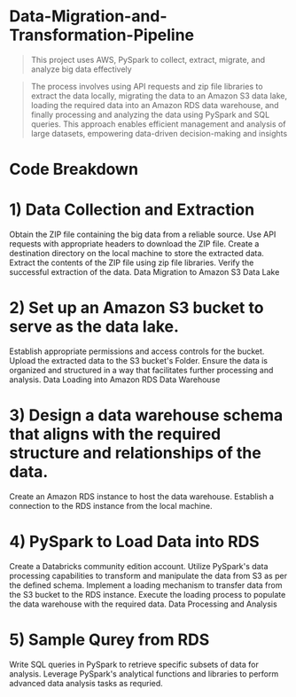 # Data-Migration-and-Transformation-Pipeline

> This project uses AWS, PySpark to collect, extract, migrate, and analyze big data effectively

> The process involves using API requests and zip file libraries to extract the data locally, migrating the data to an Amazon S3 data lake, loading the required data into an Amazon RDS data warehouse, and finally processing and analyzing the data using PySpark and SQL queries. This approach enables efficient management and analysis of large datasets, empowering data-driven decision-making and insights


# Code Breakdown

# 1) Data Collection and Extraction
   
  Obtain the ZIP file containing the big data from a reliable source.
  Use API requests with appropriate headers to download the ZIP file.
  Create a destination directory on the local machine to store the extracted data.
  Extract the contents of the ZIP file using zip file libraries.
  Verify the successful extraction of the data.
  Data Migration to Amazon S3 Data Lake

# 2) Set up an Amazon S3 bucket to serve as the data lake.
   
  Establish appropriate permissions and access controls for the bucket.
  Upload the extracted data to the S3 bucket's Folder.
  Ensure the data is organized and structured in a way that facilitates further processing and analysis.
  Data Loading into Amazon RDS Data Warehouse

# 3) Design a data warehouse schema that aligns with the required structure and relationships of the data.
   
  Create an Amazon RDS instance to host the data warehouse.
  Establish a connection to the RDS instance from the local machine.
  
# 4) PySpark to Load Data into RDS
   
  Create a Databricks community edition account.
  Utilize PySpark's data processing capabilities to transform and manipulate the data from S3 as per the defined schema.
  Implement a loading mechanism to transfer data from the S3 bucket to the RDS instance.
  Execute the loading process to populate the data warehouse with the required data.
  Data Processing and Analysis

# 5) Sample Qurey from RDS
    
  Write SQL queries in PySpark to retrieve specific subsets of data for analysis.
  Leverage PySpark's analytical functions and libraries to perform advanced data analysis tasks as requried.
